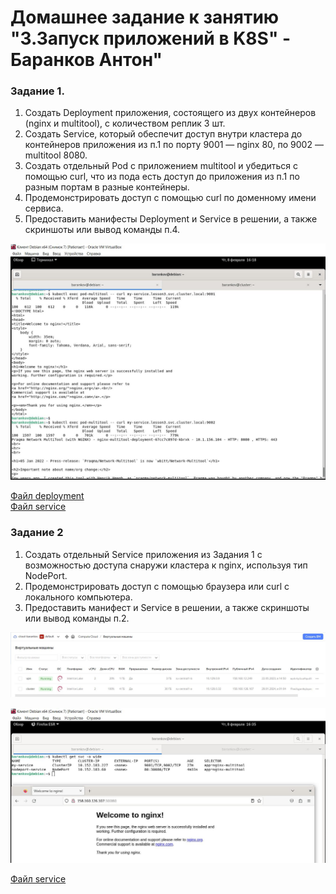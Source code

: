 # Домашнее задание к занятию "3.Запуск приложений в K8S" - Баранков Антон"

### Задание 1.
1. Создать Deployment приложения, состоящего из двух контейнеров (nginx и multitool), с количеством реплик 3 шт.  
2. Создать Service, который обеспечит доступ внутри кластера до контейнеров приложения из п.1 по порту 9001 — nginx 80, по 9002 — multitool 8080.  
3. Создать отдельный Pod с приложением multitool и убедиться с помощью curl, что из пода есть доступ до приложения из п.1 по разным портам в разные контейнеры.  
4. Продемонстрировать доступ с помощью curl по доменному имени сервиса.  
5. Предоставить манифесты Deployment и Service в решении, а также скриншоты или вывод команды п.4.  

![Скриншот](img/1.JPG)  
  
[Файл deployment](img/1/nginx-deployment.yaml)  
[Файл service](img/1/svc_1.yaml)  

### Задание 2
1. Создать отдельный Service приложения из Задания 1 с возможностью доступа снаружи кластера к nginx, используя тип NodePort.  
2. Продемонстрировать доступ с помощью браузера или curl с локального компьютера.  
3. Предоставить манифест и Service в решении, а также скриншоты или вывод команды п.2.  

![Скриншот](img/2.JPG)

![Скриншот](img/3.JPG)

[Файл service](img/2/svc_3.yaml)
